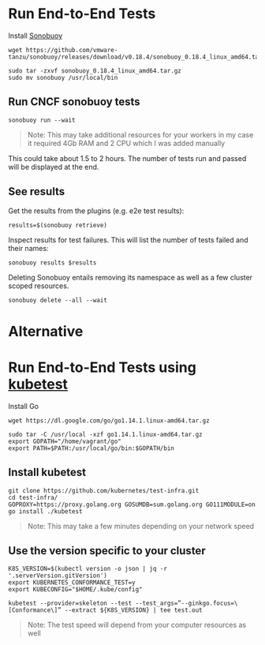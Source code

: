 # Run End-to-End Tests

Install [Sonobuoy](https://github.com/vmware-tanzu/sonobuoy)

```
wget https://github.com/vmware-tanzu/sonobuoy/releases/download/v0.18.4/sonobuoy_0.18.4_linux_amd64.tar.gz

sudo tar -zxvf sonobuoy_0.18.4_linux_amd64.tar.gz
sudo mv sonobuoy /usr/local/bin
```

## Run CNCF sonobuoy tests 

```
sonobuoy run --wait
```

> Note: This may take additional resources for your workers in my case it required 4Gb RAM and 2 CPU which I was added manually

This could take about 1.5 to 2 hours. The number of tests run and passed will be displayed at the end.

## See results

Get the results from the plugins (e.g. e2e test results):

```
results=$(sonobuoy retrieve)
```

Inspect results for test failures. This will list the number of tests failed and their names:

```
sonobuoy results $results
```

Deleting Sonobuoy entails removing its namespace as well as a few cluster scoped resources.

```
sonobuoy delete --all --wait
```

# Alternative

# Run End-to-End Tests using [kubetest](https://github.com/kubernetes/test-infra/tree/master/kubetest)

Install Go

```
wget https://dl.google.com/go/go1.14.1.linux-amd64.tar.gz

sudo tar -C /usr/local -xzf go1.14.1.linux-amd64.tar.gz
export GOPATH="/home/vagrant/go"
export PATH=$PATH:/usr/local/go/bin:$GOPATH/bin
```

## Install kubetest

```
git clone https://github.com/kubernetes/test-infra.git
cd test-infra/
GOPROXY=https://proxy.golang.org GOSUMDB=sum.golang.org GO111MODULE=on go install ./kubetest
```

> Note: This may take a few minutes depending on your network speed

## Use the version specific to your cluster

```
K8S_VERSION=$(kubectl version -o json | jq -r '.serverVersion.gitVersion')
export KUBERNETES_CONFORMANCE_TEST=y
export KUBECONFIG="$HOME/.kube/config"

kubetest --provider=skeleton --test --test_args=”--ginkgo.focus=\[Conformance\]” --extract ${K8S_VERSION} | tee test.out
```

> Note: The test speed will depend from your computer resources as well 
